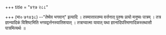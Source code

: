 +++
title = "४९७ २८८"

+++
(भा० ७१४३८) --"तेष्वेव भगवान्" इत्यादि । तस्मात्तारतम्य वर्त्तनात् पुरुषः प्रायो मनुष्यः पात्रम् । तत्र ज्ञान्यादिकं विशिष्टमिति भगवद्वर्त्तनस्यातिशयात् । तत्राप्यात्मा यावात् यथा ज्ञानादिपरिमाणादिकस्तथासौ पात्रमित्यर्थः ॥ 
